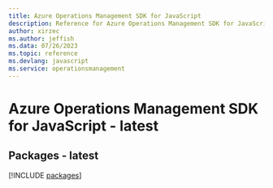 ```yaml
---
title: Azure Operations Management SDK for JavaScript
description: Reference for Azure Operations Management SDK for JavaScript
author: xirzec
ms.author: jeffish
ms.data: 07/26/2023
ms.topic: reference
ms.devlang: javascript
ms.service: operationsmanagement
---
```

# Azure Operations Management SDK for JavaScript - latest
## Packages - latest
[!INCLUDE [packages](operations-management-index.md)]